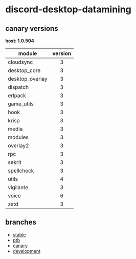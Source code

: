 # discord-desktop-datamining

## canary versions

**host: 1.0.504**

| module | version |
| ------ | :-----: |
| cloudsync | 3 |
| desktop_core | 3 |
| desktop_overlay | 3 |
| dispatch | 3 |
| erlpack | 3 |
| game_utils | 3 |
| hook | 3 |
| krisp | 3 |
| media | 3 |
| modules | 3 |
| overlay2 | 3 |
| rpc | 3 |
| sekrit | 3 |
| spellcheck | 3 |
| utils | 4 |
| vigilante | 3 |
| voice | 6 |
| zstd | 3 |

## branches

- [stable](https://github.com/OpenAsar/discord-desktop-datamining/tree/stable)
- [ptb](https://github.com/OpenAsar/discord-desktop-datamining/tree/ptb)
- [canary](https://github.com/OpenAsar/discord-desktop-datamining/tree/canary)
- [development](https://github.com/OpenAsar/discord-desktop-datamining/tree/development)